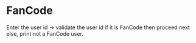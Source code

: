 # FanCode
Enter the user id -> validate the user id if it is FanCode then proceed next else, print not a FanCode user.

